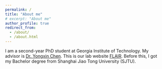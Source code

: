 ```yaml
---
permalink: /
title: "About me"
# excerpt: "About me"
author_profile: true
redirect_from:
  - /about/
  - /about.html
---
```


​I am a second-year PhD student at Georgia Institute of Technology. My advisor is [Dr. Yongxin Chen](https://yongxin.ae.gatech.edu/). This is our lab website [FLAIR](https://flair.ae.gatech.edu/). Before this, I got my Bachelor degree from Shanghai Jiao Tong University (SJTU).
